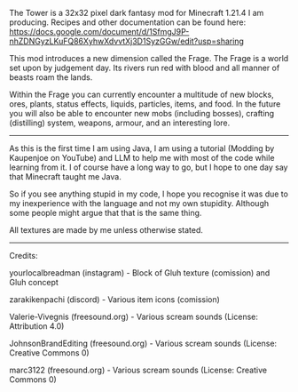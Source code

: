 The Tower is a 32x32 pixel dark fantasy mod for Minecraft 1.21.4 I am producing.
Recipes and other documentation can be found here: https://docs.google.com/document/d/1SfmgJ9P-nhZDNGyzLKuFQ86XyhwXdvvtXj3D1SyzGGw/edit?usp=sharing

This mod introduces a new dimension called the Frage. The Frage is a world set upon by 
judgement day. Its rivers run red with blood and all manner of beasts roam the lands. 

Within the Frage you can currently encounter a multitude of new blocks, ores, plants, status effects, liquids, particles,
items, and food. In the future you will also be able to encounter new mobs (including bosses), crafting (distilling) system, weapons, 
armour, and an interesting lore. 
__________________________________________________________________________________
As this is the first time I am using Java, I am using a tutorial (Modding by Kaupenjoe on YouTube) 
and LLM to help me with most of the code while learning from it.
I of course have a long way to go, but I hope to one day say that Minecraft taught me Java. 

So if you see anything stupid in my code, I hope you recognise it was due to my inexperience with the language and not my own stupidity. Although some people might argue that that is the same thing. 

All textures are made by me unless otherwise stated.

__________________________________________________________________________________
Credits:

yourlocalbreadman (instagram) - Block of Gluh texture (comission) and Gluh concept

zarakikenpachi (discord) - Various item icons (comission)

Valerie-Vivegnis (freesound.org) - Various scream sounds (License: Attribution 4.0)

JohnsonBrandEditing (freesound.org) - Various scream sounds (License: Creative Commons 0)

marc3122 (freesound.org) - Various scream sounds (License: Creative Commons 0)
